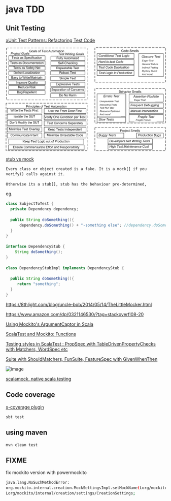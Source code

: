 java TDD
=============

Unit Testing
-----------------

[xUnit Test Patterns: Refactoring Test Code](http://xunitpatterns.com/Code%20Refactorings.html)

![TDD xunit](TDD_xunit.gif)

[stub vs mock](http://stackoverflow.com/a/3459491/432903)

```
Every class or object created is a fake. It is a mock[] if you verify() calls against it. 

Otherwise its a stub[], stub has the behaviour pre-determined, 
```

eg.

```java
class SubjectToTest {
  private Dependency dependency;
  
  public String doSomething(){
      dependency.doSomething() + "-something else"; //dependency.doSomething() is already defined, so its mock[]ed
  }
}

interface DependencyStub {
    String doSomething();
}

class DependencyStubImpl implements DependencyStub {

  public String doSomething(){
     return "something";
  }
}
```

https://8thlight.com/blog/uncle-bob/2014/05/14/TheLittleMocker.html

https://www.amazon.com/dp/0321146530/?tag=stackoverfl08-20

[Using Mockito's ArgumentCaptor in Scala](http://blog.themillhousegroup.com/2013/11/using-mockitos-argumentcaptor-in-scala.html)

[ScalaTest and Mockito: Functions](http://bleibinha.us/blog/2013/11/scalatest-and-mockito-functions)

[Testing styles in ScalaTest : PropSpec with TableDrivenPropertyChecks with Matchers, WordSpec etc](http://yeghishe.github.io/2015/05/31/scalatest-testing-styles.html)

[Suite with ShouldMatchers, FunSuite, FeatureSpec with GivenWhenThen](https://blog.knoldus.com/2011/05/16/working-with-scala-test/)

![image](https://phithoughts.files.wordpress.com/2011/05/core-traits.png?w=640)

[scalamock, native scala testing](https://github.com/paulbutcher/scalamock#features)

Code coverage
-------------

[s-coverage plugin](https://github.com/nihil-os/scoverage-maven-plugin)

```
sbt test
```

using maven
---------------------

```
mvn clean test
```


FIXME
------

fix mockito version with powermockito

```bash
java.lang.NoSuchMethodError: 
org.mockito.internal.creation.MockSettingsImpl.setMockName(Lorg/mockito/mock/MockName;)
Lorg/mockito/internal/creation/settings/CreationSettings;
```

